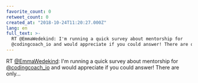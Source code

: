 ```yaml
---
favorite_count: 0
retweet_count: 0
created_at: "2018-10-24T11:20:27.000Z"
lang: en
full_text: >-
  RT @EmmaWedekind: I'm running a quick survey about mentorship for
  @codingcoach_io and would appreciate if you could answer! There are only…
---
```


RT [@EmmaWedekind](https://twitter.com/EmmaWedekind): I'm running a quick survey
about mentorship for [@codingcoach_io](https://twitter.com/codingcoach_io) and
would appreciate if you could answer! There are only…
